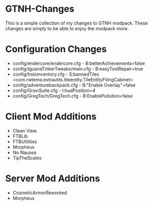 # GTNH-Changes

This is a simple collection of my changes to GTNH modpack. These changes are simply to be able to enjoy the modpack more.

# Configuration Changes

* config/endercore/endercore.cfg - B:betterAchievements=false
* config/IguanaTinkerTweaks/main.cfg - B:easyToolRepair=true
* config/holoinventory.cfg - S:bannedTiles <com.rwtema.extrautils.tileentity.TileEntityFilingCabinet>
* config/adventurebackpack.cfg - B:"Enable Overlay"=false
* config/GraviSuite.cfg - I:hudPosition=4
* config/GregTech/GregTech.cfg - B:EnablePollution=false

# Client Mod Additions

* Clean View
* FTBLib
* FTBUtilities
* Morpheus
* No Nausea
* TipTheScales

# Server Mod Additions

* CosmeticArmorReworked
* Morpheus
